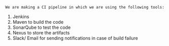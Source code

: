     We are making a CI pipeline in which we are using the following tools:

1. Jenkins
2. Maven to build the code
3. SonarQube to test the code
4. Nexus to store the artifacts
5. Slack/ Email for sending notifications in case of build failure